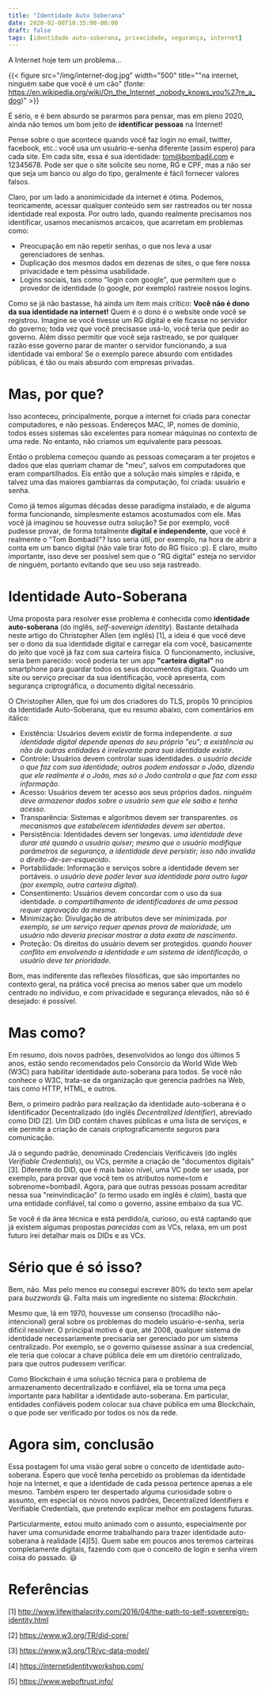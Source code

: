 ```yaml
---
title: "Identidade Auto Soberana"
date: 2020-02-08T10:35:00-00:00
draft: false
tags: [identidade auto-soberana, privacidade, segurança, internet]
---
```


A Internet hoje tem um problema...

{{< figure src="/img/internet-dog.jpg" width="500" title="\"na internet, ninguém sabe que você é um cão\" (fonte: https://en.wikipedia.org/wiki/On_the_Internet,_nobody_knows_you%27re_a_dog)" >}}

É sério, e é bem absurdo se pararmos para pensar, mas em pleno 2020, ainda não temos um bom jeito de **identificar pessoas** na Internet!

Pense sobre o que acontece quando você faz login no email, twitter, facebook, etc.: você usa um usuário-e-senha diferente (assim espero) para cada site. Em cada site, essa é sua identidade: tom@bombadil.com e 12345678. Pode ser que o site solicite seu nome, RG e CPF, mas a não ser que seja um banco ou algo do tipo, geralmente é fácil fornecer valores falsos.

Claro, por um lado a anonimicidade da internet é ótima. Podemos, teoricamente, acessar qualquer conteúdo sem ser rastreados ou ter nossa identidade real exposta. Por outro lado, quando realmente precisamos nos identificar, usamos mecanismos arcaicos, que acarretam em problemas como:

* Preocupação em não repetir senhas, o que nos leva a usar gerenciadores de senhas.
* Duplicação dos mesmos dados em dezenas de sites, o que fere nossa privacidade e tem péssima usabilidade.
* Logins sociais, tais como "login com google", que permitem que o provedor de identidade (o google, por exemplo) rastreie nossos logins.

Como se já não bastasse, há ainda um item mais crítico: **Você não é dono da sua identidade na internet!** Quem é o dono é o website onde você se registrou. Imagine se você tivesse um RG digital e ele ficasse no servidor do governo; toda vez que você precisasse usá-lo, você teria que pedir ao governo. Além disso permitir que você seja rastreado, se por qualquer razão esse governo parar de manter o servidor funcionando, a sua identidade vai embora! Se o exemplo parece absurdo com entidades públicas, é tão ou mais absurdo com empresas privadas.

# Mas, por que?

Isso aconteceu, principalmente, porque a internet foi criada para conectar computadores, e não pessoas. Endereços MAC, IP, nomes de domínio, todos esses sistemas são excelentes para nomear máquinas no contexto de uma rede. No entanto, não criamos um equivalente para pessoas.

Então o problema começou quando as pessoas começaram a ter projetos e dados que elas queriam chamar de "meu", salvos em computadores que eram compartilhados. Eis então que a solução mais simples e rápida, e talvez uma das maiores gambiarras da computação, foi criada: usuário e senha.

Como já temos algumas décadas desse paradigma instalado, e de alguma forma funcionando, simplesmente estamos acostumados com ele. Mas você já imaginou se houvesse outra solução? Se por exemplo, você pudesse provar, de forma totalmente **digital e independente**, que você é realmente o "Tom Bombadil"? Isso seria útil, por exemplo, na hora de abrir a conta em um banco digital (não vale tirar foto do RG físico :p). E claro, muito importante, isso deve ser possível sem que o "RG digital" esteja no servidor de ninguém, portanto evitando que seu uso seja rastreado.

# Identidade Auto-Soberana

Uma proposta para resolver esse problema é conhecida como **identidade auto-soberana** (do inglês, _self-sovereign identity_). Bastante detalhada neste artigo do Christopher Allen (em inglês) [1], a ideia é que você deve ser o dono da sua identidade digital e carregar ela com você, basicamente do jeito que você já faz com sua carteira física. O funcionamento, inclusive, seria bem parecido: você poderia ter um app **"carteira digital"** no smartphone para guardar todos os seus documentos digitais. Quando um site ou serviço precisar da sua identificação, você apresenta, com segurança criptográfica, o documento digital necessário.

O Christopher Allen, que foi um dos criadores do TLS, propôs 10 princípios da Identidade Auto-Soberana, que eu resumo abaixo, com comentários em itálico:

* Existência: Usuários devem existir de forma independente. _a sua identidade digital depende apenas do seu próprio "eu"; a existência ou não de outras entidades é irrelevante para sua identidade existir_.
* Controle: Usuários devem controlar suas identidades. _o usuário decide o que faz com sua identidade; outros podem endossar o João, dizendo que ele realmente é o João, mas só o João controla o que faz com essa informação_.
* Acesso: Usuários devem ter acesso aos seus próprios dados. _ninguém deve armazenar dados sobre o usuário sem que ele saiba e tenha acesso_.
* Transparência: Sistemas e algoritmos devem ser transparentes. _os mecanismos que estabelecem identidades devem ser abertos_.
* Persistência: Identidades devem ser longevas. _uma identidade deve durar até quando o usuário quiser; mesmo que o usuário modifique parâmetros de segurança, a identidade deve persistir; isso não invalida o direito-de-ser-esquecido_.
* Portabilidade: Informação e serviços sobre a identidade devem ser portáveis. _o usuário deve poder levar sua identidade para outro lugar (por exemplo, outra carteira digital)_.
* Consentimento: Usuários devem concordar com o uso da sua identidade. _o compartilhamento de identificadores de uma pessoa requer aprovação da mesma_.
* Minimização: Divulgação de atributos deve ser minimizada. _por exemplo, se um serviço requer apenas prova de maioridade, um usuário não deveria precisar mostrar a data exata de nascimento_.
* Proteção: Os direitos do usuário devem ser protegidos. _quando houver conflito em envolvendo a identidade e um sistema de identificação, o usuário deve ter prioridade_.

Bom, mas indiferente das reflexões filosóficas, que são importantes no contexto geral, na prática você precisa ao menos saber que um modelo centrado no indivíduo, e com privacidade e segurança elevados, não só é desejado: é possível.

# Mas como?

Em resumo, dois novos padrões, desenvolvidos ao longo dos últimos 5 anos, estão sendo recomendados pelo Consórcio da World Wide Web (W3C) para habilitar identidade auto-soberana para todos. Se você não conhece o W3C, trata-se da organização que gerencia padrões na Web, tais como HTTP, HTML, e outros.

Bem, o primeiro padrão para realização da identidade auto-soberana é o Identificador Decentralizado (do inglês _Decentralized Identifier_), abreviado como DID [2]. Um DID contém chaves públicas e uma lista de serviços, e ele permite a criação de canais criptograficamente seguros para comunicação.

Já o segundo padrão, denominado Credenciais Verificáveis (do inglês _Verifiable Credentials_), ou VCs, permite a criação de "documentos digitais" [3]. Diferente do DID, que é mais baixo nível, uma VC pode ser usada, por exemplo, para provar que você tem os atributos nome=tom e sobrenome=bombadil. Agora, para que outras pessoas possam acreditar nessa sua "reinvindicação" (o termo usado em inglês é _claim_), basta que uma entidade confiável, tal como o governo, assine embaixo da sua VC. 
<!-- Na prática você terá várias VCs, e poderá escolher quais delas, ou quais partes delas, você irá compartilhar com cada serviço online. -->

Se você é da área técnica e está perdido/a, curioso, ou está captando que já existem algumas propostas _parecidas_ com as VCs, relaxa, em um post futuro irei detalhar mais os DIDs e as VCs.

# Sério que é só isso?

Bem, não. Mas pelo menos eu consegui escrever 80% do texto sem apelar para _buzzwords_ 😃. Falta mais um ingrediente no sistema: _Blockchain_.

Mesmo que, lá em 1970, houvesse um consenso (trocadilho não-intencional) geral sobre os problemas do modelo usuário-e-senha, seria difícil resolver. O principal motivo é que, até 2008, qualquer sistema de identidade necessariamente precisaria ser gerenciado por um sistema centralizado. Por exemplo, se o governo quisesse assinar a sua credencial, ele teria que colocar a chave pública dele em um diretório centralizado, para que outros pudessem verificar.

Como Blockchain é uma solução técnica para o problema de armazenamento decentralizado e confiável, ela se torna uma peça importante para habilitar a identidade auto-soberana. Em particular, entidades confiáveis podem colocar sua chave pública em uma Blockchain, o que pode ser verificado por todos os nós da rede.

# Agora sim, conclusão

Essa postagem foi uma visão geral sobre o conceito de identidade auto-soberana. Espero que você tenha percebido os problemas da identidade hoje na Internet, e que a identidade de cada pessoa pertence apenas a ele mesmo. Também espero ter despertado alguma curiosidade sobre o assunto, em especial os novos novos padrões, Decentralized Identifiers e Verifiable Credentials, que pretendo explicar melhor em postagens futuras.

Particularmente, estou muito animado com o assunto, especialmente por haver uma comunidade enorme trabalhando para trazer identidade auto-soberana à realidade [4][5]. Quem sabe em poucos anos teremos carteiras completamente digitais, fazendo com que o conceito de login e senha virem coisa do passado. 😃

# Referências

[1] http://www.lifewithalacrity.com/2016/04/the-path-to-self-soverereign-identity.html

[2] https://www.w3.org/TR/did-core/

[3] https://www.w3.org/TR/vc-data-model/

[4] https://internetidentityworkshop.com/

[5] https://www.weboftrust.info/
